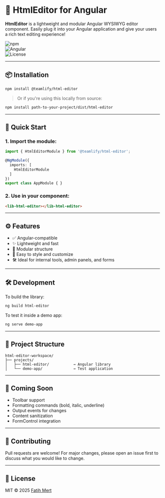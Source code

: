 # 📝 HtmlEditor for Angular

**HtmlEditor** is a lightweight and modular Angular WYSIWYG editor component. Easily plug it into your Angular application and give your users a rich text editing experience!

![npm](https://img.shields.io/npm/v/@fatihmert93/html-editor?color=brightgreen)  
![Angular](https://img.shields.io/badge/angular-%5E16.0.0-red)  
![License](https://img.shields.io/badge/license-MIT-blue.svg)

---

## 📦 Installation

```bash
npm install @teamlify/html-editor
```

> Or if you're using this locally from source:

```bash
npm install path-to-your-project/dist/html-editor
```

---

## 🚀 Quick Start

### 1. Import the module:

```ts
import { HtmlEditorModule } from '@teamlify/html-editor';

@NgModule({
  imports: [
    HtmlEditorModule
  ]
})
export class AppModule { }
```

### 2. Use in your component:

```html
<lib-html-editor></lib-html-editor>
```

---

## ⚙️ Features

- ✅ Angular-compatible  
- ✨ Lightweight and fast  
- 🧩 Modular structure  
- 🎨 Easy to style and customize  
- 🛠️ Ideal for internal tools, admin panels, and forms

---

## 🛠️ Development

To build the library:

```bash
ng build html-editor
```

To test it inside a demo app:

```bash
ng serve demo-app
```

---

## 📁 Project Structure

```
html-editor-workspace/
├── projects/
│   ├── html-editor/           → Angular library
│   └── demo-app/              → Test application
```

---

## 🧪 Coming Soon

- Toolbar support  
- Formatting commands (bold, italic, underline)  
- Output events for changes  
- Content sanitization  
- FormControl integration

---

## 🤝 Contributing

Pull requests are welcome! For major changes, please open an issue first to discuss what you would like to change.

---

## 📜 License

MIT © 2025 [Fatih Mert](https://github.com/fatihmert93)
